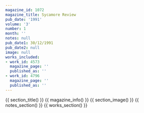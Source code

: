 ```yaml
---
magazine_id: 1072
magazine_title: Sycamore Review
pub_date: '1991'
volume: '3'
number: 1
month: ''
notes: null
pub_date1: 30/12/1991
pub_date2: null
image: null
works_included:
- work_id: 4573
  magazine_page: ''
  published_as: ''
- work_id: 4796
  magazine_page: ''
  published_as: ''
---
```


{{ section_title() }}
{{ magazine_info() }}
{{ section_image() }}
{{ notes_section() }}
{{ works_section() }}
